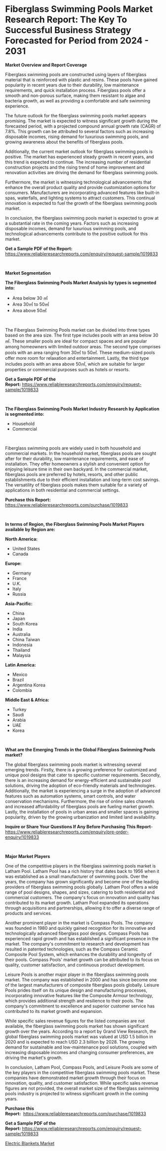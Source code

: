 <p><h1>Fiberglass Swimming Pools Market Research Report: The Key To Successful Business Strategy Forecasted for Period from 2024 - 2031</h1></p><p><strong>Market Overview and Report Coverage</strong></p>
<p><p>Fiberglass swimming pools are constructed using layers of fiberglass material that is reinforced with plastic and resins. These pools have gained popularity in recent years due to their durability, low maintenance requirements, and quick installation process. Fiberglass pools offer a smooth and non-porous surface, making them resistant to algae and bacteria growth, as well as providing a comfortable and safe swimming experience.</p><p>The future outlook for the fiberglass swimming pools market appears promising. The market is expected to witness significant growth during the forecasted period, with a projected compound annual growth rate (CAGR) of 7.8%. This growth can be attributed to several factors such as increasing disposable incomes, rising demand for luxurious swimming pools, and growing awareness about the benefits of fiberglass pools.</p><p>Additionally, the current market outlook for fiberglass swimming pools is positive. The market has experienced steady growth in recent years, and this trend is expected to continue. The increasing number of residential construction projects and the rising trend of home improvement and renovation activities are driving the demand for fiberglass swimming pools.</p><p>Furthermore, the market is witnessing technological advancements that enhance the overall product quality and provide customization options for consumers. Manufacturers are incorporating advanced features like built-in spas, waterfalls, and lighting systems to attract customers. This continual innovation is expected to fuel the growth of the fiberglass swimming pools market.</p><p>In conclusion, the fiberglass swimming pools market is expected to grow at a substantial rate in the coming years. Factors such as increasing disposable incomes, demand for luxurious swimming pools, and technological advancements contribute to the positive outlook for this market.</p></p>
<p><strong>Get a Sample PDF of the Report:</strong> <a href="https://www.reliableresearchreports.com/enquiry/request-sample/1019833">https://www.reliableresearchreports.com/enquiry/request-sample/1019833</a></p>
<p>&nbsp;</p>
<p><strong>Market Segmentation</strong></p>
<p><strong>The Fiberglass Swimming Pools Market Analysis by types is segmented into:</strong></p>
<p><ul><li>Area below 30 ㎡</li><li>Area 30㎡ to 50㎡</li><li>Area above 50㎡</li></ul></p>
<p>&nbsp;</p>
<p><p>The Fiberglass Swimming Pools market can be divided into three types based on the area size. The first type includes pools with an area below 30 ㎡. These smaller pools are ideal for compact spaces and are popular among homeowners with limited outdoor areas. The second type comprises pools with an area ranging from 30㎡ to 50㎡. These medium-sized pools offer more room for relaxation and entertainment. Lastly, the third type includes pools with an area above 50㎡, which are suitable for larger properties or commercial purposes such as hotels or resorts.</p></p>
<p><strong>Get a Sample PDF of the Report:</strong>&nbsp;<a href="https://www.reliableresearchreports.com/enquiry/request-sample/1019833">https://www.reliableresearchreports.com/enquiry/request-sample/1019833</a></p>
<p>&nbsp;</p>
<p><strong>The Fiberglass Swimming Pools Market Industry Research by Application is segmented into:</strong></p>
<p><ul><li>Household</li><li>Commercial</li></ul></p>
<p>&nbsp;</p>
<p><p>Fiberglass swimming pools are widely used in both household and commercial markets. In the household market, fiberglass pools are sought after for their durability, low maintenance requirements, and ease of installation. They offer homeowners a stylish and convenient option for enjoying leisure time in their own backyard. In the commercial market, fiberglass pools are preferred by hotels, resorts, and other public establishments due to their efficient installation and long-term cost savings. The versatility of fiberglass pools makes them suitable for a variety of applications in both residential and commercial settings.</p></p>
<p><strong>Purchase this Report:</strong>&nbsp; <a href="https://www.reliableresearchreports.com/purchase/1019833">https://www.reliableresearchreports.com/purchase/1019833</a></p>
<p>&nbsp;</p>
<p><strong>In terms of Region, the Fiberglass Swimming Pools Market Players available by Region are:</strong></p>
<p>
    <p> <strong> North America: </strong>
        <ul>
            <li>United States</li>
            <li>Canada</li>
        </ul>
        </p> 
    <p> <strong> Europe: </strong>
        <ul>
            <li>Germany</li>
            <li>France</li>
            <li>U.K.</li>
            <li>Italy</li>
            <li>Russia</li>
        </ul>
        </p> 
    <p> <strong> Asia-Pacific: </strong>
        <ul>
            <li>China</li>
            <li>Japan</li>
            <li>South Korea</li>
            <li>India</li>
            <li>Australia</li>
            <li>China Taiwan</li>
            <li>Indonesia</li>
            <li>Thailand</li>
            <li>Malaysia</li>
        </ul>
        </p> 
    <p> <strong> Latin America: </strong>
        <ul>
            <li>Mexico</li>
            <li>Brazil</li>
            <li>Argentina Korea</li>
            <li>Colombia</li>
        </ul>
        </p> 
    <p> <strong> Middle East & Africa: </strong>
        <ul>
            <li>Turkey</li>
            <li>Saudi</li>
            <li>Arabia</li>
            <li>UAE</li>
            <li>Korea</li>
        </ul>
    </p>
    </p>
<p>&nbsp;</p>
<p><strong>What are the Emerging Trends in the Global Fiberglass Swimming Pools market?</strong></p>
<p><p>The global fiberglass swimming pools market is witnessing several emerging trends. Firstly, there is a growing preference for customized and unique pool designs that cater to specific customer requirements. Secondly, there is an increasing demand for energy-efficient and sustainable pool solutions, driving the adoption of eco-friendly materials and technologies. Additionally, the market is experiencing a surge in the adoption of advanced features such as automation systems, smart controls, and water conservation mechanisms. Furthermore, the rise of online sales channels and increased affordability of fiberglass pools are fueling market growth. Lastly, the installation of pools in urban areas and smaller spaces is gaining popularity, driven by the growing urbanization and limited land availability.</p></p>
<p><strong>Inquire or Share Your Questions If Any Before Purchasing This Report</strong>- <a href="https://www.reliableresearchreports.com/enquiry/pre-order-enquiry/1019833">https://www.reliableresearchreports.com/enquiry/pre-order-enquiry/1019833</a></p>
<p>&nbsp;</p>
<p><strong>Major Market Players</strong></p>
<p><p>One of the competitive players in the fiberglass swimming pools market is Latham Pool. Latham Pool has a rich history that dates back to 1956 when it was established as a small manufacturer of swimming pools. Over the years, the company has grown significantly and become one of the leading providers of fiberglass swimming pools globally. Latham Pool offers a wide range of pool designs, shapes, and sizes, catering to both residential and commercial customers. The company's focus on innovation and quality has contributed to its market growth. Latham Pool expanded its operations through acquisitions and partnerships, allowing it to offer a diverse range of products and services.</p><p>Another prominent player in the market is Compass Pools. The company was founded in 1980 and quickly gained recognition for its innovative and technologically advanced fiberglass pool designs. Compass Pools has experienced rapid growth and has established a significant presence in the market. The company's commitment to research and development has resulted in patented technologies, such as the Compass Ceramic Composite Pool System, which enhances the durability and longevity of their pools. Compass Pools' market growth can be attributed to its focus on quality, customer satisfaction, and continuous product development.</p><p>Leisure Pools is another major player in the fiberglass swimming pools market. The company was established in 2000 and has since become one of the largest manufacturers of composite fiberglass pools globally. Leisure Pools prides itself on its unique design and manufacturing processes, incorporating innovative features like the Composite Armour technology, which provides additional strength and resilience to their pools. The company's commitment to excellence and superior customer service has contributed to its market growth and expansion.</p><p>While specific sales revenue figures for the listed companies are not available, the fiberglass swimming pools market has shown significant growth over the years. According to a report by Grand View Research, the global fiberglass swimming pools market was valued at USD 1.5 billion in 2020 and is expected to reach USD 2.3 billion by 2028. The growing demand for sustainable and low-maintenance pool solutions, coupled with increasing disposable incomes and changing consumer preferences, are driving the market's growth.</p><p>In conclusion, Latham Pool, Compass Pools, and Leisure Pools are some of the key players in the competitive fiberglass swimming pools market. These companies have demonstrated market growth through their focus on innovation, quality, and customer satisfaction. While specific sales revenue figures are not provided, the overall market size of the fiberglass swimming pools industry is projected to witness significant growth in the coming years.</p></p>
<p><strong>Purchase this Report:</strong>&nbsp;&nbsp;<a href="https://www.reliableresearchreports.com/purchase/1019833">https://www.reliableresearchreports.com/purchase/1019833</a></p>
<p></p>
<p><strong>Get a Sample PDF of the Report:</strong>&nbsp;<a href="https://www.reliableresearchreports.com/enquiry/request-sample/1019833">https://www.reliableresearchreports.com/enquiry/request-sample/1019833</a></p>
<p><p><a href="https://github.com/chartsaturn/Market-Research-Report-List-1/blob/main/electric-blankets-market.md">Electric Blankets Market</a></p></p>